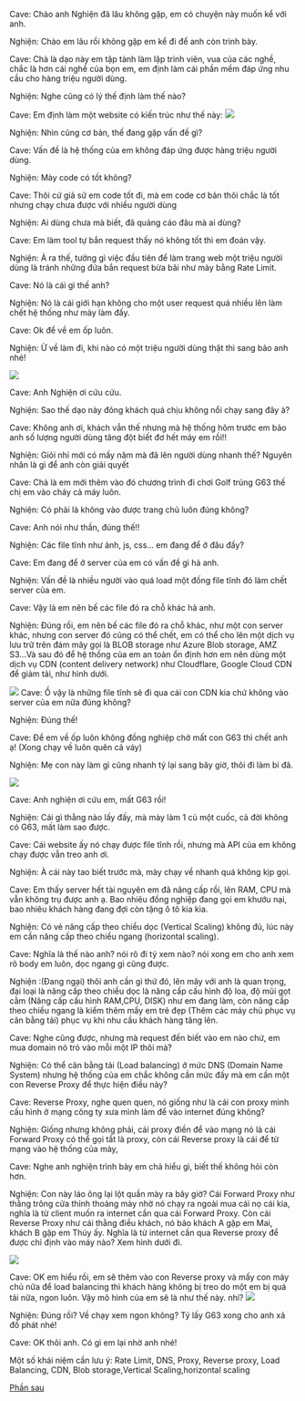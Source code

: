 Cave: Chào anh Nghiện đã lâu không gặp, em có chuyện này muốn kể với anh.

Nghiện: Chào em lâu rồi không gặp em kể đi để anh còn trình bày.

Cave: Chả là dạo này em tập tành làm lập trình viên, vua của các nghề, chắc là hơn cái nghề của bọn em, em định làm cái phần mềm đáp ứng nhu cầu cho hàng triệu người dùng.

Nghiện: Nghe cũng có lý thế định làm thế nào?

Cave: Em định làm một website có kiến trúc như thế này:
![](https://images.viblo.asia/aebe1cbb-12c0-4cc4-b77b-eb3153f2220b.png)

Nghiện: Nhìn cũng cơ bản, thế đang gặp vấn đề gì?

Cave: Vấn đề là hệ thống của em không đáp ứng được hàng triệu người dùng.

Nghiện: Mày code có tốt không?

Cave: Thôi cứ giả sử em code tốt đi, mà em code cơ bản thôi chắc là tốt nhưng chạy chưa được với nhiều người dùng

Nghiện: Ai dùng chưa mà biết, đã quảng cáo đâu mà ai dùng?

Cave: Em làm tool tự bắn request thấy nó không tốt thì em đoán vậy.

Nghiện: À ra thế, tưởng gì việc đầu tiên để làm trang web một triệu người dùng là tránh những đứa bắn request bừa bãi như mày bằng Rate Limit.

Cave: Nó là cái gì thế anh?

Nghiện: Nó là cái giới hạn không cho một user request quá nhiều lên làm chết hệ thống như  mày làm đấy.

Cave: Ok để về em ốp luôn.

Nghiện: Ừ về làm đi, khi nào có một triệu người dùng thật thì sang bảo anh nhé!

![](https://images.viblo.asia/8eba512c-ab2d-4494-807f-99115d58d24d.jpg)

Cave: Anh Nghiện ơi cứu cứu.

Nghiện: Sao thế dạo này đông khách quá chịu không nổi chạy sang đây à?

Cave: Không anh ơi, khách vẫn thế nhưng mà hệ thống hôm trước em bảo anh số lượng người dùng tăng đột biết đơ hết máy em rồi!!

Nghiện: Giỏi nhỉ mới có mấy năm mà đã lên người dùng nhanh thế? Nguyên nhân là gì để anh còn giải quyết

Cave: Chả là em mới thêm vào đó chương trình đi chơi Golf trúng G63 thế chị em vào cháy cả máy luôn.

Nghiện: Có phải là không vào được trang chủ luôn đúng không?

Cave: Anh nói như thần, đúng thế!!

Nghiện: Các file tĩnh như ảnh, js, css... em đang để ở đâu đấy?

Cave: Em đang để ở server của em có vấn đề gì hả anh.

Nghiện: Vấn đề là nhiều người vào quá load một đống file tĩnh đó làm chết server của em.

Cave: Vậy là em nên  bế các file đó ra chỗ khác hả anh.

Nghiện: Đúng rồi, em nên bế các file đó ra chỗ khác, như một con server khác, nhưng con server đó cũng có thể chết, em có thể cho lên một dịch vụ lưu trữ trên đám mây gọi là BLOB storage như Azure Blob storage, AMZ S3...Và sau đó để hệ thống của em an toàn ổn định hơn em nên dùng một dịch vụ CDN (content delivery network) như  Cloudflare, Google Cloud CDN để giảm tải, như hình dưới.

![](https://images.viblo.asia/7a955467-7c63-45d7-b5b4-065881c1d731.png)
Cave: Ồ vậy là những file tĩnh sẽ đi qua cái con CDN kia chứ không vào server của em nữa đúng không?

Nghiện: Đúng thế!

Cave: Để em về ốp luôn không đồng nghiệp chờ mất con G63 thì chết anh ạ! (Xong chạy về luôn quên cả váy)

Nghiện: Mẹ con này làm gì cũng nhanh tý lại sang bây giờ, thôi đi làm bi đã.

![](https://images.viblo.asia/a8bee86a-2e38-4f79-a0cc-a4be2d9c8651.jpg)

Cave: Anh nghiện ơi cứu em, mất G63 rồi!

Nghiện: Cái gì thằng nào lấy đấy, mà mày làm 1 củ một cuốc, cả đời không có G63, mất làm sao được.

Cave: Cái website ấy nó chạy được file tĩnh rồi, nhưng mà API của em không chạy được vẫn treo anh ơi.

Nghiện: À cái này tao biết trước mà, mày chạy về nhanh quá không kịp gọi.

Cave: Em thấy server hết tài nguyên em đã nâng cấp rồi, lên RAM, CPU mà vẫn không trụ được anh ạ. Bao nhiêu đồng nghiệp đang gọi em khướu nại, bao nhiêu khách hàng đang đợi còn tặng ô tô kia kìa.

Nghiện: Có vẻ nâng cấp theo chiều dọc (Vertical Scaling) không đủ, lúc này em cần nâng cấp theo chiều ngang  (horizontal scaling).

Cave: Nghĩa là thế nào anh? nói rõ đi tý xem nào? nói xong em cho anh xem rõ body em luôn, dọc ngang gì cũng được.

Nghiện :(Đang ngại) thôi anh cần gì thứ đó, lên mây  với anh là quan trọng, đại loại là nâng cấp theo chiều dọc là nâng cấp cấu hình độ loa, độ mũi gọt cằm (Nâng cấp cấu hình RAM,CPU, DISK) như em đang làm, còn nâng cấp theo chiều ngang là kiếm thêm mấy em trẻ đẹp (Thêm các máy chủ phục vụ cân bằng tải) phục vụ khi nhu cầu khách hàng tăng lên.

Cave: Nghe cũng được, nhưng mà request đến biết vào em nào chứ, em mua domain nó trỏ vào mỗi một IP thôi mà?

Nghiện: Có thể cân bằng tải (Load balancing)  ở mức DNS (Domain Name System)  nhưng hệ thống của em chắc không cần mức đấy mà em cần một con Reverse Proxy để thực hiện điều này?

Cave: Reverse Proxy, nghe quen quen, nó giống như là cái con proxy mình cấu hình ở mạng công ty xưa mình làm để vào internet đúng không?

Nghiện: Giống nhưng không phải, cái proxy điền để vào mạng nó là cái Forward Proxy có thể gọi tắt là proxy, còn cái Reverse proxy là cái để từ mạng vào hệ thống của mày,

Cave: Nghe anh nghiện trình bày em chả hiểu gì, biết thế không hỏi còn hơn.

Nghiện: Con này láo ông lại lột quần mày ra bây giờ? Cái Forward Proxy như thằng trông cửa thỉnh thoảng mày nhờ nó chạy ra ngoài  mua cái nọ cái kia, nghĩa là từ client muốn ra internet cần qua cái Forward Proxy. Còn cái Reverse Proxy như cái thằng điều khách, nó bảo khách A gặp em Mai, khách B gặp em Thúy ấy. Nghĩa là từ internet cần qua Reverse proxy để được chỉ định vào máy nào? Xem hình dưới đi.

![](https://images.viblo.asia/362f677a-5d83-46a6-ac53-62816dff0d20.PNG)

Cave: OK em hiểu rồi, em sẽ thêm vào con Reverse proxy và mấy con máy chủ nữa để load balancing thì khách hàng không bị treo do một em bị quá tải nữa, ngon luôn. Vậy mô hình của em sẽ là như thế này. nhỉ?
![](https://images.viblo.asia/914b5a08-df7b-4c11-97a3-ee05082e9906.png)


Nghiện: Đúng rồi? Về chạy xem ngon không? Tý lấy G63 xong cho anh xả đồ phát nhé!

Cave: OK thôi anh. Có gì em lại nhờ anh nhé!

Một số khái niệm cần lưu ý: Rate Limit, DNS, Proxy,  Reverse proxy, Load Balancing, CDN, Blob storage,Vertical Scaling,horizontal scaling

[Phần sau](https://viblo.asia/p/di-nghien-code-thuat-van-dap-cach-xay-dung-mot-website-hang-trieu-nguoi-dung-p2-Az45bR4O5xY)
